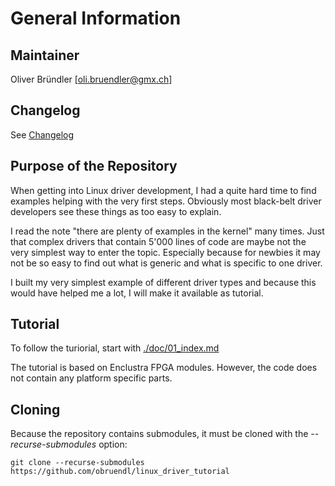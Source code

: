 # General Information

## Maintainer
Oliver Bründler [oli.bruendler@gmx.ch]

## Changelog
See [Changelog](Changelog.md)

## Purpose of the Repository

When getting into Linux driver development, I had a quite hard time to find examples helping with the very first steps. Obviously most black-belt driver developers see these things as too easy to explain. 

I read the note "there are plenty of examples in the kernel" many times. Just that complex drivers that contain 5'000 lines of code are maybe not the very simplest way to enter the topic. Especially because for newbies it may not be so easy to find out what is generic and what is specific to one driver.

I built my very simplest example of different driver types and because this would have helped me a lot, I will make it available as tutorial. 

## Tutorial

To follow the turiorial, start with [./doc/01_index.md](./doc/01_index.md)

The tutorial is based on Enclustra FPGA modules. However, the code does not contain any platform specific parts. 

## Cloning
Because the repository contains submodules, it must be cloned with the *--recurse-submodules* option:

```
git clone --recurse-submodules https://github.com/obruendl/linux_driver_tutorial
```



